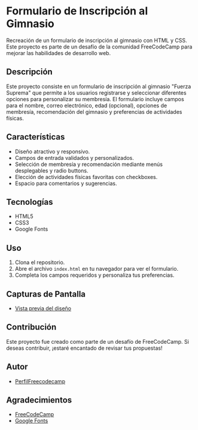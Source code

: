 # Formulario de Inscripción al Gimnasio

Recreación de un formulario de inscripción al gimnasio con HTML y CSS. Este proyecto es parte de un desafío de la comunidad FreeCodeCamp para mejorar las habilidades de desarrollo web.

## Descripción

Este proyecto consiste en un formulario de inscripción al gimnasio "Fuerza Suprema" que permite a los usuarios registrarse y seleccionar diferentes opciones para personalizar su membresía. El formulario incluye campos para el nombre, correo electrónico, edad (opcional), opciones de membresía, recomendación del gimnasio y preferencias de actividades físicas.

## Características

- Diseño atractivo y responsivo.
- Campos de entrada validados y personalizados.
- Selección de membresía y recomendación mediante menús desplegables y radio buttons.
- Elección de actividades físicas favoritas con checkboxes.
- Espacio para comentarios y sugerencias.

## Tecnologías

- HTML5
- CSS3
- Google Fonts

## Uso

1. Clona el repositorio.
2. Abre el archivo `index.html` en tu navegador para ver el formulario.
3. Completa los campos requeridos y personaliza tus preferencias.

## Capturas de Pantalla

- [Vista previa del diseño](./Formulario-Gimn.png)

## Contribución

Este proyecto fue creado como parte de un desafío de FreeCodeCamp. Si deseas contribuir, ¡estaré encantado de revisar tus propuestas!

## Autor

- [PerfilFreecodecamp](https://www.freecodecamp.org/Cristian-Aguilar-Desarrollador)

## Agradecimientos

- [FreeCodeCamp](https://www.freecodecamp.org/)
- [Google Fonts](https://fonts.google.com/)
    
